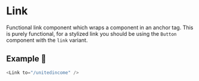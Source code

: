# Link

Functional link component which wraps a component in an anchor tag. This is purely functional, for a stylized link you should be using the `Button` component with the `link` variant.

## Example 🚀

```javascript
<Link to="/unitedincome" />
```
